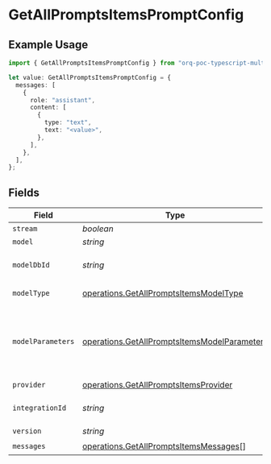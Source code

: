 # GetAllPromptsItemsPromptConfig

## Example Usage

```typescript
import { GetAllPromptsItemsPromptConfig } from "orq-poc-typescript-multi-env-version/models/operations";

let value: GetAllPromptsItemsPromptConfig = {
  messages: [
    {
      role: "assistant",
      content: [
        {
          type: "text",
          text: "<value>",
        },
      ],
    },
  ],
};
```

## Fields

| Field                                                                                                        | Type                                                                                                         | Required                                                                                                     | Description                                                                                                  |
| ------------------------------------------------------------------------------------------------------------ | ------------------------------------------------------------------------------------------------------------ | ------------------------------------------------------------------------------------------------------------ | ------------------------------------------------------------------------------------------------------------ |
| `stream`                                                                                                     | *boolean*                                                                                                    | :heavy_minus_sign:                                                                                           | N/A                                                                                                          |
| `model`                                                                                                      | *string*                                                                                                     | :heavy_minus_sign:                                                                                           | N/A                                                                                                          |
| `modelDbId`                                                                                                  | *string*                                                                                                     | :heavy_minus_sign:                                                                                           | The id of the resource                                                                                       |
| `modelType`                                                                                                  | [operations.GetAllPromptsItemsModelType](../../models/operations/getallpromptsitemsmodeltype.md)             | :heavy_minus_sign:                                                                                           | The type of the model                                                                                        |
| `modelParameters`                                                                                            | [operations.GetAllPromptsItemsModelParameters](../../models/operations/getallpromptsitemsmodelparameters.md) | :heavy_minus_sign:                                                                                           | Model Parameters: Not all parameters apply to every model                                                    |
| `provider`                                                                                                   | [operations.GetAllPromptsItemsProvider](../../models/operations/getallpromptsitemsprovider.md)               | :heavy_minus_sign:                                                                                           | N/A                                                                                                          |
| `integrationId`                                                                                              | *string*                                                                                                     | :heavy_minus_sign:                                                                                           | The id of the resource                                                                                       |
| `version`                                                                                                    | *string*                                                                                                     | :heavy_minus_sign:                                                                                           | N/A                                                                                                          |
| `messages`                                                                                                   | [operations.GetAllPromptsItemsMessages](../../models/operations/getallpromptsitemsmessages.md)[]             | :heavy_check_mark:                                                                                           | N/A                                                                                                          |